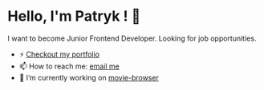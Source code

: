 # Hello, I'm Patryk ! 👋

I want to become Junior Frontend Developer. Looking for job opportunities.
 
 - ⚡ [Checkout my portfolio](https://kaniewskisoftware.github.io/personal-homepage/)
 - 📫 How to reach me: [email me](mailto:kaniewski.patryk@gmail.com)
 - 🔭 I’m currently working on [movie-browser](https://github.com/KaniewskiSoftware/movie-browser)
